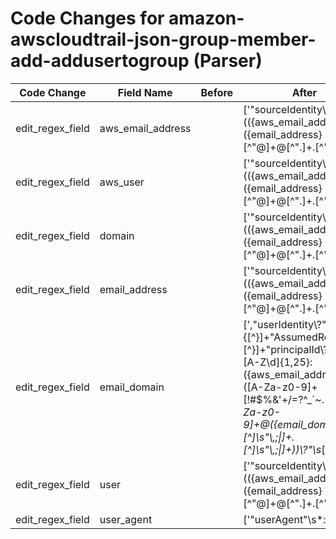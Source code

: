 # Code Changes for amazon-awscloudtrail-json-group-member-add-addusertogroup (Parser)

| Code Change | Field Name | Before | After |
|-------------|------------|--------|-------|
| edit_regex_field | aws_email_address |  | ['"sourceIdentity\\?":\s*\\?"(({aws_email_address}({email_address}[^"@]+@[^"\.]+\.[^"]+))|({aws_user}({user}[\w\.\-\!\#\^\~]{1,40}\$?))(@({domain}[^@"]+))?)\\?"', ',"userIdentity\\?":.+?"IAMUser\\?".+?"userName\\?":\s*\\?"(({aws_email_address}({email_address}[^"@]+@[^"\.]+\.[^"]+))|({aws_user}({user}[\w\.\-\!\#\^\~]{1,40}\$?))(@({domain}[^@"]+))?)\\?"', ',"userIdentity\\?":.+?,"arn\\?":\s*\\?"arn:aws:sts::\d+:assumed-role\/({role}[^\/"]+)\/(AssumeRoleSession|((?![\w\-\.]{30,})(({aws_email_address}[^"@]+@[^"\.]+\.[^"]+)|({aws_user}[\w\.\-]{1,40}\$?)(@({domain}[^@"]+))?)))\\?"', ',"userIdentity\\?":\{[^\}]+"AssumedRole\\?"[^\}]+"principalId\\?":\s*\\?"[A-Z\d]{1,25}:({aws_email_address}([A-Za-z0-9]+[!#$%&\'+\/=?^_`~.\-])*[A-Za-z0-9]+@({email_domain}[^\]\s"\\,;\|]+\.[^\]\s"\\,;\|]+))\\?"\s*[,\]\}]', '\Wsuser=[^=]*?(({aws_email_address}({email_address}[^@=\s\/:]+@[^=\.\s\/:]+\.[^\s=\/:]+?))|({aws_user}({user}[\w\.\-\!\#\^\~]{1,40}\$?))(@[^=]+?)?)(\s+\w+=|\s*$)', '\\?"type\\?":\\?"IAMUser\\?"[^\}]+?"userName\\?":\s*\\?"(({aws_email_address}({email_address}[^"@]+@[^"\.]+\.[^"]+))|({aws_user}({user}[\w\.\-\!\#\^\~]{1,40}\$?))(@({domain}[^@"]+))?)\\?"', 'exa_json_path=$.userIdentity,exa_regex="type\\?":\\?"IAMUser\\?"[^\}]+?"userName\\?":\s*\\?"(({aws_email_address}({email_address}[^"@]+@[^"\.]+\.[^"]+))|({aws_user}({user}[\w\.\-\!\#\^\~]{1,40}\$?))(@({domain}[^@"]+))?)\\?"', 'exa_regex="userIdentity":.+?"arn":\s*"arn:aws:sts::\d+:assumed-role\/({role}[^\/"]+)\/(AssumeRoleSession|\d{19}"|((?![\w\-\.]{30,})(({aws_email_address}[^"@]+@[^"\.]+\.[^"\s]+)|({aws_user}[\w\.\-]{1,40}\$?)(@({domain}[^@"]+))?)))\\?'] |
| edit_regex_field | aws_user |  | ['"sourceIdentity\\?":\s*\\?"(({aws_email_address}({email_address}[^"@]+@[^"\.]+\.[^"]+))|({aws_user}({user}[\w\.\-\!\#\^\~]{1,40}\$?))(@({domain}[^@"]+))?)\\?"', ',"userIdentity\\?":.+?"IAMUser\\?".+?"userName\\?":\s*\\?"(({aws_email_address}({email_address}[^"@]+@[^"\.]+\.[^"]+))|({aws_user}({user}[\w\.\-\!\#\^\~]{1,40}\$?))(@({domain}[^@"]+))?)\\?"', ',"userIdentity\\?":.+?,"arn\\?":\s*\\?"arn:aws:sts::\d+:assumed-role\/({role}[^\/"]+)\/(AssumeRoleSession|((?![\w\-\.]{30,})(({aws_email_address}[^"@]+@[^"\.]+\.[^"]+)|({aws_user}[\w\.\-]{1,40}\$?)(@({domain}[^@"]+))?)))\\?"', ',"userIdentity\\?":\s*\{[^\}]+"type\\?":\s*\\?"({aws_user}({user}Root))\\?"', '\Wsuser=[^=]*?(({aws_email_address}({email_address}[^@=\s\/:]+@[^=\.\s\/:]+\.[^\s=\/:]+?))|({aws_user}({user}[\w\.\-\!\#\^\~]{1,40}\$?))(@[^=]+?)?)(\s+\w+=|\s*$)', '\\?"type\\?":\\?"IAMUser\\?"[^\}]+?"userName\\?":\s*\\?"(({aws_email_address}({email_address}[^"@]+@[^"\.]+\.[^"]+))|({aws_user}({user}[\w\.\-\!\#\^\~]{1,40}\$?))(@({domain}[^@"]+))?)\\?"', 'exa_json_path=$.userIdentity,exa_regex="type\\?":\\?"IAMUser\\?"[^\}]+?"userName\\?":\s*\\?"(({aws_email_address}({email_address}[^"@]+@[^"\.]+\.[^"]+))|({aws_user}({user}[\w\.\-\!\#\^\~]{1,40}\$?))(@({domain}[^@"]+))?)\\?"', 'exa_json_path=$.userIdentity.type,exa_regex=({aws_user}({user}Root))', 'exa_regex="userIdentity":.+?"arn":\s*"arn:aws:sts::\d+:assumed-role\/({role}[^\/"]+)\/(AssumeRoleSession|\d{19}"|((?![\w\-\.]{30,})(({aws_email_address}[^"@]+@[^"\.]+\.[^"\s]+)|({aws_user}[\w\.\-]{1,40}\$?)(@({domain}[^@"]+))?)))\\?'] |
| edit_regex_field | domain |  | ['"sourceIdentity\\?":\s*\\?"(({aws_email_address}({email_address}[^"@]+@[^"\.]+\.[^"]+))|({aws_user}({user}[\w\.\-\!\#\^\~]{1,40}\$?))(@({domain}[^@"]+))?)\\?"', ',"userIdentity\\?":.+?"IAMUser\\?".+?"userName\\?":\s*\\?"(({aws_email_address}({email_address}[^"@]+@[^"\.]+\.[^"]+))|({aws_user}({user}[\w\.\-\!\#\^\~]{1,40}\$?))(@({domain}[^@"]+))?)\\?"', ',"userIdentity\\?":.+?,"arn\\?":\s*\\?"arn:aws:sts::\d+:assumed-role\/({role}[^\/"]+)\/(AssumeRoleSession|((?![\w\-\.]{30,})(({aws_email_address}[^"@]+@[^"\.]+\.[^"]+)|({aws_user}[\w\.\-]{1,40}\$?)(@({domain}[^@"]+))?)))\\?"', '\\?"type\\?":\\?"IAMUser\\?"[^\}]+?"userName\\?":\s*\\?"(({aws_email_address}({email_address}[^"@]+@[^"\.]+\.[^"]+))|({aws_user}({user}[\w\.\-\!\#\^\~]{1,40}\$?))(@({domain}[^@"]+))?)\\?"', 'exa_json_path=$.userIdentity,exa_regex="type\\?":\\?"IAMUser\\?"[^\}]+?"userName\\?":\s*\\?"(({aws_email_address}({email_address}[^"@]+@[^"\.]+\.[^"]+))|({aws_user}({user}[\w\.\-\!\#\^\~]{1,40}\$?))(@({domain}[^@"]+))?)\\?"', 'exa_regex="userIdentity":.+?"arn":\s*"arn:aws:sts::\d+:assumed-role\/({role}[^\/"]+)\/(AssumeRoleSession|\d{19}"|((?![\w\-\.]{30,})(({aws_email_address}[^"@]+@[^"\.]+\.[^"\s]+)|({aws_user}[\w\.\-]{1,40}\$?)(@({domain}[^@"]+))?)))\\?'] |
| edit_regex_field | email_address |  | ['"sourceIdentity\\?":\s*\\?"(({aws_email_address}({email_address}[^"@]+@[^"\.]+\.[^"]+))|({aws_user}({user}[\w\.\-\!\#\^\~]{1,40}\$?))(@({domain}[^@"]+))?)\\?"', ',"userIdentity\\?":.+?"IAMUser\\?".+?"userName\\?":\s*\\?"(({aws_email_address}({email_address}[^"@]+@[^"\.]+\.[^"]+))|({aws_user}({user}[\w\.\-\!\#\^\~]{1,40}\$?))(@({domain}[^@"]+))?)\\?"', '\Wsuser=[^=]*?(({aws_email_address}({email_address}[^@=\s\/:]+@[^=\.\s\/:]+\.[^\s=\/:]+?))|({aws_user}({user}[\w\.\-\!\#\^\~]{1,40}\$?))(@[^=]+?)?)(\s+\w+=|\s*$)', '\\?"type\\?":\\?"IAMUser\\?"[^\}]+?"userName\\?":\s*\\?"(({aws_email_address}({email_address}[^"@]+@[^"\.]+\.[^"]+))|({aws_user}({user}[\w\.\-\!\#\^\~]{1,40}\$?))(@({domain}[^@"]+))?)\\?"', 'exa_json_path=$.userIdentity,exa_regex="type\\?":\\?"IAMUser\\?"[^\}]+?"userName\\?":\s*\\?"(({aws_email_address}({email_address}[^"@]+@[^"\.]+\.[^"]+))|({aws_user}({user}[\w\.\-\!\#\^\~]{1,40}\$?))(@({domain}[^@"]+))?)\\?"'] |
| edit_regex_field | email_domain |  | [',"userIdentity\\?":\{[^\}]+"AssumedRole\\?"[^\}]+"principalId\\?":\s*\\?"[A-Z\d]{1,25}:({aws_email_address}([A-Za-z0-9]+[!#$%&\'+\/=?^_`~.\-])*[A-Za-z0-9]+@({email_domain}[^\]\s"\\,;\|]+\.[^\]\s"\\,;\|]+))\\?"\s*[,\]\}]'] |
| edit_regex_field | user |  | ['"sourceIdentity\\?":\s*\\?"(({aws_email_address}({email_address}[^"@]+@[^"\.]+\.[^"]+))|({aws_user}({user}[\w\.\-\!\#\^\~]{1,40}\$?))(@({domain}[^@"]+))?)\\?"', ',"userIdentity\\?":.+?"IAMUser\\?".+?"userName\\?":\s*\\?"(({aws_email_address}({email_address}[^"@]+@[^"\.]+\.[^"]+))|({aws_user}({user}[\w\.\-\!\#\^\~]{1,40}\$?))(@({domain}[^@"]+))?)\\?"', ',"userIdentity\\?":\s*\{[^\}]+"type\\?":\s*\\?"({aws_user}({user}Root))\\?"', '\Wsuser=[^=]*?(({aws_email_address}({email_address}[^@=\s\/:]+@[^=\.\s\/:]+\.[^\s=\/:]+?))|({aws_user}({user}[\w\.\-\!\#\^\~]{1,40}\$?))(@[^=]+?)?)(\s+\w+=|\s*$)', '\\?"type\\?":\\?"IAMUser\\?"[^\}]+?"userName\\?":\s*\\?"(({aws_email_address}({email_address}[^"@]+@[^"\.]+\.[^"]+))|({aws_user}({user}[\w\.\-\!\#\^\~]{1,40}\$?))(@({domain}[^@"]+))?)\\?"', 'exa_json_path=$.userIdentity,exa_regex="type\\?":\\?"IAMUser\\?"[^\}]+?"userName\\?":\s*\\?"(({aws_email_address}({email_address}[^"@]+@[^"\.]+\.[^"]+))|({aws_user}({user}[\w\.\-\!\#\^\~]{1,40}\$?))(@({domain}[^@"]+))?)\\?"', 'exa_json_path=$.userIdentity.type,exa_regex=({aws_user}({user}Root))'] |
| edit_regex_field | user_agent |  | ['"userAgent"\s*:\s*"\[?(|({user_agent}[^"]+?))\]?"', 'exa_json_path=$..userAgent,exa_regex=\[?({user_agent}[^\]]+)\]?$'] |
